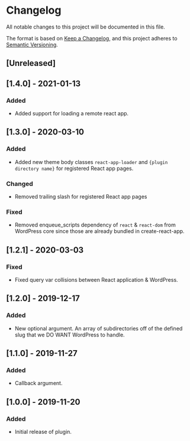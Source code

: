 # Changelog

All notable changes to this project will be documented in this file.

The format is based on [Keep a Changelog](https://keepachangelog.com/en/1.0.0/),
and this project adheres to [Semantic Versioning](https://semver.org/spec/v2.0.0.html).

## [Unreleased]

## [1.4.0] - 2021-01-13

### Added

- Added support for loading a remote react app.

## [1.3.0] - 2020-03-10

### Added

- Added new theme body classes `react-app-loader` and `{plugin directory name}` for registered React app pages.

### Changed

- Removed trailing slash for registered React app pages

### Fixed

- Removed enqueue_scripts dependency of `react` &amp; `react-dom` from WordPress core since those are already bundled in create-react-app.

## [1.2.1] - 2020-03-03

### Fixed

- Fixed query var collisions between React application & WordPress.

## [1.2.0] - 2019-12-17

### Added

- New optional argument. An array of subdirectories off of the defined slug that we DO WANT WordPress to handle.

## [1.1.0] - 2019-11-27

### Added

- Callback argument.

## [1.0.0] - 2019-11-20

### Added

- Initial release of plugin.
